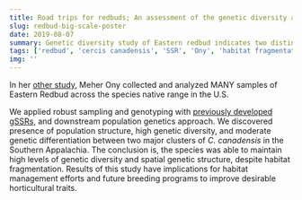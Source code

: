 ```yaml
---
title: Road trips for redbuds; An assessment of the genetic diversity and spatial distribution of Cercis canadensis in the US
slug: redbud-big-scale-poster
date: 2019-08-07
summary: Genetic diversity study of Eastern redbud indicates two distinct genetic clusters across the species native range in the US.
tags: ['redbud', 'cercis canadensis', 'SSR', 'Ony', 'habitat fragmentation']
img: ''
---
```


In her [other study](https://doi.org/10.1094/PHYTO-109-10-S2.1), Meher Ony collected and analyzed MANY samples of Eastern Redbud across the species native range in the U.S.


We applied robust sampling and genotyping with [previously developed gSSRs](https://journals.ashs.org/jashs/view/journals/jashs/137/3/article-p189.xml), and downstream population genetics approach. We discovered presence of population structure, high genetic diversity, and moderate genetic differentiation between two major clusters of _C. canadensis_ in the Southern Appalachia. The conclusion is, the species was able to maintain high levels of genetic diversity and spatial genetic structure, despite habitat fragmentation. Results of this study have implications for habitat management efforts and future breeding programs to improve desirable horticultural traits.